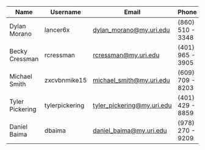 | Name | Username | Email | Phone|
| ----------- | ---------- | ---------------------- | --------------- |
| Dylan Morano | lancer6x | dylan_morano@my.uri.edu | (860) 510 - 3348 |
| Becky Cressman | rcressman | rcressman@my.uri.edu | (401) 965 - 3905 |
| Michael Smith | zxcvbnmike15| michael_smith@my.uri.edu | (609) 709 - 8203 |
| Tyler Pickering | tylerpickering | tyler_pickering@my.uri.edu | (401) 429 - 8859 |
| Daniel Baima | dbaima | daniel_baima@my.uri.edu | (978) 270 - 9209 | 